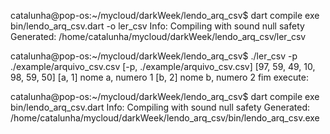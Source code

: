 catalunha@pop-os:~/mycloud/darkWeek/lendo_arq_csv$ dart compile exe bin/lendo_arq_csv.dart -o ler_csv
Info: Compiling with sound null safety
Generated: /home/catalunha/mycloud/darkWeek/lendo_arq_csv/ler_csv


catalunha@pop-os:~/mycloud/darkWeek/lendo_arq_csv$ ./ler_csv -p ./example/arquivo_csv.csv 
[-p, ./example/arquivo_csv.csv]
[97, 59, 49, 10, 98, 59, 50]
[a, 1]
nome a, numero 1
[b, 2]
nome b, numero 2
fim execute:


catalunha@pop-os:~/mycloud/darkWeek/lendo_arq_csv$ dart compile exe bin/lendo_arq_csv.dart 
Info: Compiling with sound null safety
Generated: /home/catalunha/mycloud/darkWeek/lendo_arq_csv/bin/lendo_arq_csv.exe
